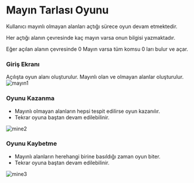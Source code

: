 # Mayın Tarlası Oyunu

Kullanıcı mayınlı olmayan alanları açtığı sürece oyun devam etmektedir.

Her açtığı alanın çevresinde kaç mayın varsa onun bilgisi yazmaktadır.

Eğer açılan alanın çevresinde 0 Mayın varsa tüm komsu 0 ları bulur ve açar.

### Giriş Ekranı
Açılışta oyun alanı oluşturulur. Mayınlı olan ve olmayan alanlar oluşturulur.
![mayın1](https://user-images.githubusercontent.com/43986232/68994981-c072f800-0899-11ea-82f7-9f580dfc7095.png)

### Oyunu Kazanma

- Mayınlı olmayan alanların hepsi tespit edilirse oyun kazanılır.
- Tekrar oyuna baştan devam edilebilinir.

![mine2](https://user-images.githubusercontent.com/43986232/68995009-fe701c00-0899-11ea-9aad-31fb8836395e.png)

### Oyunu Kaybetme

- Mayınlı alanların herehangi birine basıldığı zaman oyun biter.
- Tekrar oyuna baştan devam edilebilinir.

![mine3](https://user-images.githubusercontent.com/43986232/68995031-4d1db600-089a-11ea-9355-c46acf3dc4e2.png)
